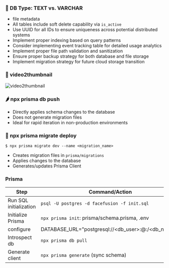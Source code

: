 ### 🥬 DB Type: TEXT vs. VARCHAR

- file metadata
- All tables include soft delete capability via `is_active`
- Use UUID for all IDs to ensure uniqueness across potential distributed systems
- Implement proper indexing based on query patterns
- Consider implementing event tracking table for detailed usage analytics
- Implement proper file path validation and sanitization
- Ensure proper backup strategy for both database and file storage
- Implement migration strategy for future cloud storage transition


### 🥒 video2thumbnail

<Image src="video2thumbnail.png" alt="video2thumbnail" width={116} height={176} />

### 🌶  npx prisma db push

- Directly applies schema changes to the database
- Does not generate migration files
- Ideal for rapid iteration in non-production environments


### 🌽 npx prisma migrate deploy

`$ npx prisma migrate dev --name <migration_name>`

- Creates migration files in `prisma/migrations`
- Applies changes to the database
- Generates/updates Prisma Client


### Prisma

| Step | Command/Action | 
| --- | --- |
| Run SQL initialization | `psql -U postgres -d facefusion -f init.sql` |
| Initialize Prisma | `npx prisma init`: prisma/schema.prisma, .env |
| configure | DATABASE_URL="postgresql://<db_user>:<password>@<host>:<port>/<db_name>" |
| Introspect db | `npx prisma db pull` |
| Generate client | `npx prisma generate` (sync schema) |



